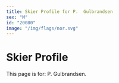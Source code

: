 ```yaml
---
title: Skier Profile for P.  Gulbrandsen
sex: "M"
id: "20080"
image: "/img/flags/nor.svg" 
---
```


# Skier Profile

This page is for: P.  Gulbrandsen.
    